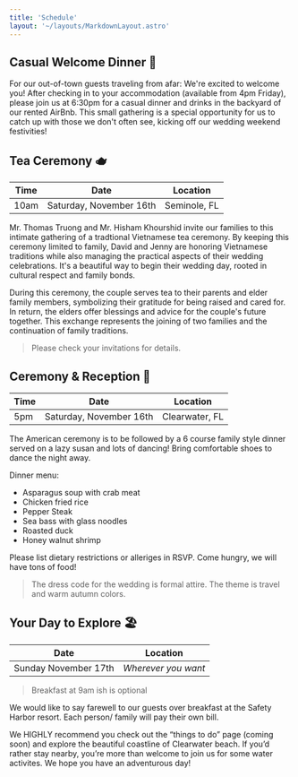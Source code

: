 ```yaml
---
title: 'Schedule'
layout: '~/layouts/MarkdownLayout.astro'
---
```


## Casual Welcome Dinner 🍕 

For our out-of-town guests traveling from afar: We're excited to welcome you! After checking in to your accommodation (available from 4pm Friday), please join us at 6:30pm for a casual dinner and drinks in the backyard of our rented AirBnb. This small gathering is a special opportunity for us to catch up with those we don't often see, kicking off our wedding weekend festivities!

## Tea Ceremony 🫖

| Time     | Date                   | Location       |
| -------- | ---------------------- | -------------- |
| 10am | Saturday, November 16th | Seminole, FL |

Mr. Thomas Truong and Mr. Hisham Khourshid invite our families to this intimate gathering of a tradtional Vietnamese tea ceremony. By keeping this ceremony limited to family, David and Jenny are honoring Vietnamese traditions while also managing the practical aspects of their wedding celebrations. It's a beautiful way to begin their wedding day, rooted in cultural respect and family bonds.

During this ceremony, the couple serves tea to their parents and elder family members, symbolizing their gratitude for being raised and cared for. In return, the elders offer blessings and advice for the couple's future together. This exchange represents the joining of two families and the continuation of family traditions.


>Please check your invitations for details.

## Ceremony & Reception 💍

| Time | Date                   | Location   |
| ---- | ---------------------- | ---------- |
| 5pm  | Saturday, November 16th | Clearwater, FL |

The American ceremony is to be followed by a 6 course family style dinner served on a lazy susan and lots of dancing! Bring comfortable shoes to dance the night away.

Dinner menu:
- Asparagus soup with crab meat
- Chicken fried rice
- Pepper Steak
- Sea bass with glass noodles
- Roasted duck
- Honey walnut shrimp

Please list dietary restrictions or alleriges in RSVP. Come hungry, we will have tons of food!

> The dress code for the wedding is formal attire. The theme is travel and warm autumn colors.


## Your Day to Explore 🏖️

| Date                 | Location            |
| -------------------- | ------------------- |
| Sunday November 17th | _Wherever you want_ |

> Breakfast at 9am ish is optional

We would like to say farewell to our guests over breakfast at the Safety Harbor resort. Each person/ family will pay their own bill.

We HIGHLY recommend you check out the “things to do” page (coming soon) and explore the beautiful coastline of Clearwater beach. If you’d rather stay nearby, you’re more than welcome to join us for some water activites. We hope you have an adventurous day!

